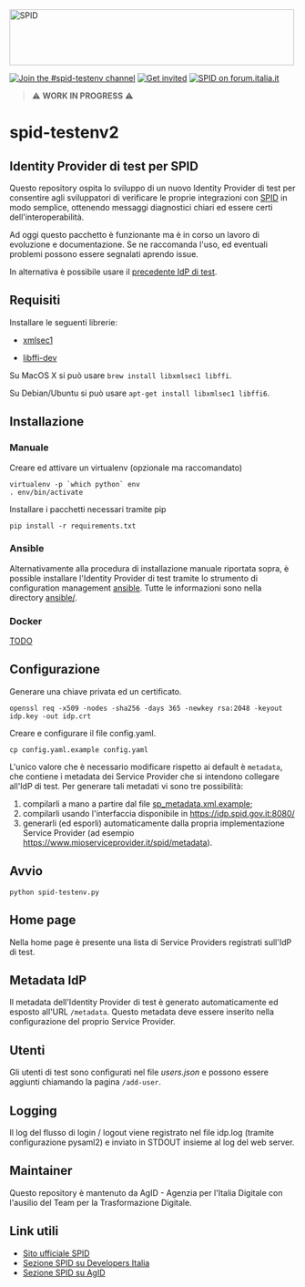 <img src="https://github.com/italia/spid-graphics/blob/master/spid-logos/spid-logo-b-lb.png" alt="SPID" data-canonical-src="https://github.com/italia/spid-graphics/blob/master/spid-logos/spid-logo-b-lb.png" width="500" height="98" />

[![Join the #spid-testenv channel](https://img.shields.io/badge/Slack%20channel-%23spid--testenv-blue.svg?logo=slack)](https://developersitalia.slack.com/messages/C7ESTMQDQ)
[![Get invited](https://slack.developers.italia.it/badge.svg)](https://slack.developers.italia.it/)
[![SPID on forum.italia.it](https://img.shields.io/badge/Forum-SPID-blue.svg)](https://forum.italia.it/c/spid)

> ⚠️ **WORK IN PROGRESS** ⚠️

# spid-testenv2

## Identity Provider di test per SPID

Questo repository ospita lo sviluppo di un nuovo Identity Provider di test per consentire agli sviluppatori di verificare le proprie integrazioni con [SPID](https://www.spid.gov.it) in modo semplice, ottenendo messaggi diagnostici chiari ed essere certi dell'interoperabilità.

Ad oggi questo pacchetto è funzionante ma è in corso un lavoro di evoluzione e documentazione. Se ne raccomanda l'uso, ed eventuali problemi possono essere segnalati aprendo issue.

In alternativa è possibile usare il [precedente IdP di test](https://github.com/italia/spid-testenv). 

## Requisiti

Installare le seguenti librerie:

* [xmlsec1](http://www.aleksey.com/xmlsec/)

* [libffi-dev](http://sourceware.org/libffi/)

Su MacOS X si può usare `brew install libxmlsec1 libffi`.

Su Debian/Ubuntu si può usare `apt-get install libxmlsec1 libffi6`.

## Installazione

### Manuale

Creare ed attivare un virtualenv (opzionale ma raccomandato)

```
virtualenv -p `which python` env
. env/bin/activate
```

Installare i pacchetti necessari tramite pip

```
pip install -r requirements.txt
```

### Ansible

Alternativamente alla procedura di installazione manuale riportata sopra, è possible installare l'Identity Provider di test tramite lo strumento di configuration management [ansible](https://www.ansible.com/). Tutte le informazioni sono nella directory [ansible/](ansible/).

### Docker

[TODO](https://github.com/italia/spid-testenv2/issues/26)

## Configurazione

Generare una chiave privata ed un certificato.

```
openssl req -x509 -nodes -sha256 -days 365 -newkey rsa:2048 -keyout idp.key -out idp.crt
```

Creare e configurare il file config.yaml.

```
cp config.yaml.example config.yaml
```

L'unico valore che è necessario modificare rispetto ai default è `metadata`, che contiene i metadata dei Service Provider che si intendono collegare all'IdP di test. Per generare tali metadati vi sono tre possibilità:

1. compilarli a mano a partire dal file [sp_metadata.xml.example](sp_metadata.xml.example);
2. compilarli usando l'interfaccia disponibile in https://idp.spid.gov.it:8080/
3. generarli (ed esporli) automaticamente dalla propria implementazione Service Provider (ad esempio https://www.mioserviceprovider.it/spid/metadata).

## Avvio

```
python spid-testenv.py
```

## Home page

Nella home page è presente una lista di Service Providers registrati sull'IdP di test.

## Metadata IdP

Il metadata dell'Identity Provider di test è generato automaticamente ed esposto all'URL `/metadata`. Questo metadata deve essere inserito nella configurazione del proprio Service Provider.

## Utenti

Gli utenti di test sono configurati nel file _users.json_ e possono essere aggiunti chiamando la pagina `/add-user`.

## Logging

Il log del flusso di login / logout viene registrato nel file idp.log (tramite configurazione pysaml2) e inviato in STDOUT insieme al log del web server.

## Maintainer

Questo repository è mantenuto da AgID - Agenzia per l'Italia Digitale con l'ausilio del Team per la Trasformazione Digitale.

## Link utili

* [Sito ufficiale SPID](https://www.spid.gov.it/)
* [Sezione SPID su Developers Italia](https://developers.italia.it/it/spid/)
* [Sezione SPID su AgID](https://www.agid.gov.it/it/piattaforme/spid)
